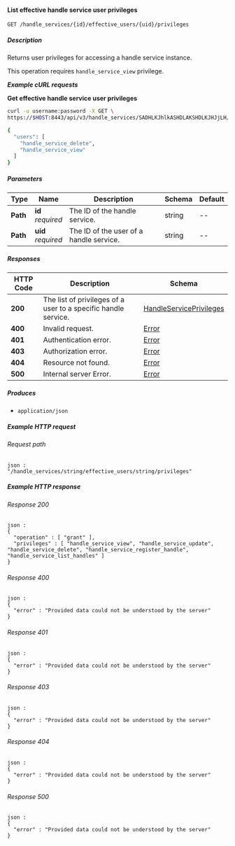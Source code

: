 
<a name="list_effective_handle_service_user_privileges"></a>
#### List effective handle service user privileges
```
GET /handle_services/{id}/effective_users/{uid}/privileges
```


##### Description
Returns user privileges for accessing a handle service instance.

This operation requires `handle_service_view` privilege.

***Example cURL requests***

**Get effective handle service user privileges**
```bash
curl -u username:password -X GET \
https://$HOST:8443/api/v3/handle_services/SADHLKJhlkASHDLAKSHDLKJHJjLH/effective_users/hlkASHDLAKSHDLKJHJjLHSADHLKJhlk/privileges

{
  "users": [
    "handle_service_delete",
    "handle_service_view"
  ]
}
```


##### Parameters

|Type|Name|Description|Schema|Default|
|---|---|---|---|---|
|**Path**|**id**  <br>*required*|The ID of the handle service.|string|--|
|**Path**|**uid**  <br>*required*|The ID of the user of a handle service.|string|--|


##### Responses

|HTTP Code|Description|Schema|
|---|---|---|
|**200**|The list of privileges of a user to a specific handle service.|[HandleServicePrivileges](../definitions/HandleServicePrivileges.md#handleserviceprivileges)|
|**400**|Invalid request.|[Error](../definitions/Error.md#error)|
|**401**|Authentication error.|[Error](../definitions/Error.md#error)|
|**403**|Authorization error.|[Error](../definitions/Error.md#error)|
|**404**|Resource not found.|[Error](../definitions/Error.md#error)|
|**500**|Internal server Error.|[Error](../definitions/Error.md#error)|


##### Produces

* `application/json`


##### Example HTTP request

###### Request path
```
json :
"/handle_services/string/effective_users/string/privileges"
```


##### Example HTTP response

###### Response 200
```
json :
{
  "operation" : [ "grant" ],
  "privileges" : [ "handle_service_view", "handle_service_update", "handle_service_delete", "handle_service_register_handle", "handle_service_list_handles" ]
}
```


###### Response 400
```
json :
{
  "error" : "Provided data could not be understood by the server"
}
```


###### Response 401
```
json :
{
  "error" : "Provided data could not be understood by the server"
}
```


###### Response 403
```
json :
{
  "error" : "Provided data could not be understood by the server"
}
```


###### Response 404
```
json :
{
  "error" : "Provided data could not be understood by the server"
}
```


###### Response 500
```
json :
{
  "error" : "Provided data could not be understood by the server"
}
```



